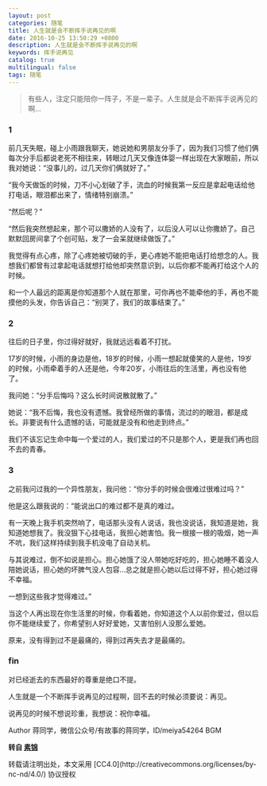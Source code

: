 ```yaml
---
layout: post
categories: 随笔
title: 人生就是会不断挥手说再见的啊
date: 2016-10-25 13:50:29 +0800
description: 人生就是会不断挥手说再见的啊
keywords: 挥手说再见
catalog: true
multilingual: false
tags: 随笔
---
```


> 有些人，注定只能陪你一阵子，不是一辈子。人生就是会不断挥手说再见的啊...

### 1

前几天失眠，碰上小雨跟我聊天，她说她和男朋友分手了，因为我们习惯了他们俩每次分手后都说老死不相往来，转眼过几天又像连体婴一样出现在大家眼前，所以我对她说：“没事儿的，过几天你们俩就好了。”

“我今天做饭的时候，刀不小心划破了手，流血的时候我第一反应是拿起电话给他打电话，眼泪都出来了，情绪特别崩溃。”

“然后呢？”

“然后我突然想起来，那个可以撒娇的人没有了，以后没人可以让你撒娇了。自己默默回房间拿了个创可贴，发了一会呆就继续做饭了。”

我觉得有点心疼，除了心疼她被切破的手，更心疼她不能把电话打给想念的人。我想我们都曾有过拿起电话就想打给他却突然意识到，以后你都不能再打给这个人的时候。

和一个人最远的距离是你知道那个人就在那里，可你再也不能牵他的手，再也不能摸他的头发，你告诉自己：“别哭了，我们的故事结束了。”

### 2

往后的日子里，你过得好就好，我就远远看着不打扰。

17岁的时候，小雨的身边是他，18岁的时候，小雨一想起就傻笑的人是他，19岁的时候，小雨牵着手的人还是他，今年20岁，小雨往后的生活里，再也没有他了。

我问她：“分手后悔吗？这么长时间说散就散了。”

她说：“我不后悔，我也没有遗憾。我曾经所做的事情，流过的的眼泪，都是成长。非要说有什么遗憾的话，可能就是没有和他走到终点。”

我们不该忘记生命中每一个爱过的人，我们爱过的不只是那个人，更是我们再也回不去的青春。

### 3

之前我问过我的一个异性朋友，我问他：“你分手的时候会很难过很难过吗？”

他是这么跟我说的：“能说出口的难过都不是真的难过。

有一天晚上我手机突然响了，电话那头没有人说话，我也没说话，我知道是她，我知道她想我了。我没狠下心挂电话，我担心她害怕。我一根接一根的吸烟，她一声不吭，我们这样持续到我手机没电了自动关机。

与其说难过，倒不如说是担心。担心她饿了没人带她吃好吃的，担心她睡不着没人陪她说话，担心她的坏脾气没人包容…总之就是担心她以后过得不好，担心她过得不幸福。

一想到这些我才觉得难过。”

当这个人再出现在你生活里的时候，你看着她，你知道这个人以前你爱过，但以后你不能继续爱了，你希望别人好好爱她，又害怕别人没那么爱她。

原来，没有得到过不是最痛的，得到过再失去才是最痛的。

### fin

对已经逝去的东西最好的尊重是绝口不提。

人生就是一个不断挥手说再见的过程啊，回不去的时候必须要说：再见。

说再见的时候不想说珍重，我想说：祝你幸福。

Author 蒋同学，微信公众号/有故事的蒋同学，ID/meiya54264
BGM

**转自 [素锦](http://isujin.com/5990)**

<audio  autoplay="autoplay">
  <source src="https://mritd.b0.upaiyun.com/bgm/waved-goodbye.mp3" type="audio/mpeg" />
Your browser does not support the audio element.
</audio>
转载请注明出处，本文采用 [CC4.0](http://creativecommons.org/licenses/by-nc-nd/4.0/) 协议授权
